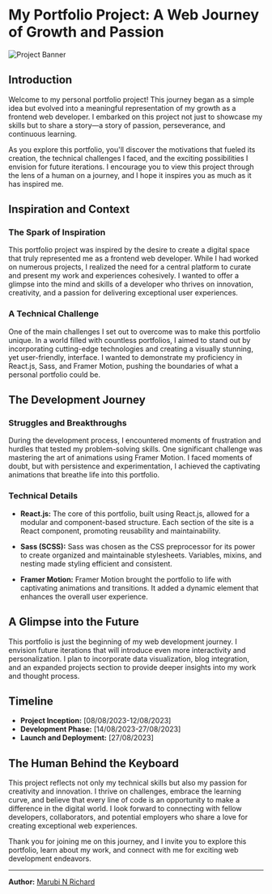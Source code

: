 # My Portfolio Project: A Web Journey of Growth and Passion

![Project Banner](https://github.com/RJJohnson162/RICHARD-S-PORTFOLIO/commit/porfolio.jpg)

## Introduction

Welcome to my personal portfolio project! This journey began as a simple idea but evolved into a meaningful representation of my growth as a frontend web developer. I embarked on this project not just to showcase my skills but to share a story—a story of passion, perseverance, and continuous learning.

As you explore this portfolio, you'll discover the motivations that fueled its creation, the technical challenges I faced, and the exciting possibilities I envision for future iterations. I encourage you to view this project through the lens of a human on a journey, and I hope it inspires you as much as it has inspired me.

## Inspiration and Context

### The Spark of Inspiration

This portfolio project was inspired by the desire to create a digital space that truly represented me as a frontend web developer. While I had worked on numerous projects, I realized the need for a central platform to curate and present my work and experiences cohesively. I wanted to offer a glimpse into the mind and skills of a developer who thrives on innovation, creativity, and a passion for delivering exceptional user experiences.

### A Technical Challenge

One of the main challenges I set out to overcome was to make this portfolio unique. In a world filled with countless portfolios, I aimed to stand out by incorporating cutting-edge technologies and creating a visually stunning, yet user-friendly, interface. I wanted to demonstrate my proficiency in React.js, Sass, and Framer Motion, pushing the boundaries of what a personal portfolio could be.

## The Development Journey

### Struggles and Breakthroughs

During the development process, I encountered moments of frustration and hurdles that tested my problem-solving skills. One significant challenge was mastering the art of animations using Framer Motion. I faced moments of doubt, but with persistence and experimentation, I achieved the captivating animations that breathe life into this portfolio.

### Technical Details

- **React.js:** The core of this portfolio, built using React.js, allowed for a modular and component-based structure. Each section of the site is a React component, promoting reusability and maintainability.

- **Sass (SCSS):** Sass was chosen as the CSS preprocessor for its power to create organized and maintainable stylesheets. Variables, mixins, and nesting made styling efficient and consistent.

- **Framer Motion:** Framer Motion brought the portfolio to life with captivating animations and transitions. It added a dynamic element that enhances the overall user experience.

## A Glimpse into the Future

This portfolio is just the beginning of my web development journey. I envision future iterations that will introduce even more interactivity and personalization. I plan to incorporate data visualization, blog integration, and an expanded projects section to provide deeper insights into my work and thought process.

## Timeline

- **Project Inception:** [08/08/2023-12/08/2023]
- **Development Phase:** [14/08/2023-27/08/2023]
- **Launch and Deployment:** [27/08/2023]

## The Human Behind the Keyboard

This project reflects not only my technical skills but also my passion for creativity and innovation. I thrive on challenges, embrace the learning curve, and believe that every line of code is an opportunity to make a difference in the digital world. I look forward to connecting with fellow developers, collaborators, and potential employers who share a love for creating exceptional web experiences.

Thank you for joining me on this journey, and I invite you to explore this portfolio, learn about my work, and connect with me for exciting web development endeavors.

---

**Author:** [Marubi N Richard](https://www.linkedin.com/in/richard-n-marubi)
